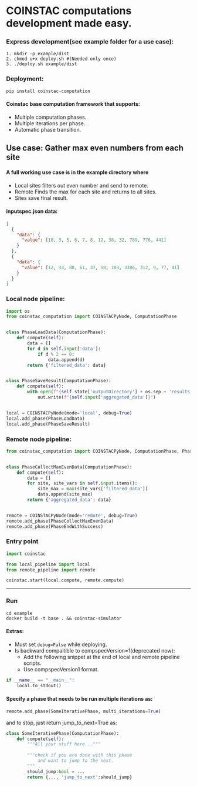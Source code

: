 # COINSTAC computations development made easy.

### Express development(see example folder for a use case):
```
1. mkdir -p example/dist
2. chmod u+x deploy.sh #(Needed only once)
3. ./deploy.sh example/dist
```

### Deployment:
```
pip install coinstac-computation
```

#### Coinstac base computation framework that supports:

* Multiple computation phases.
* Multiple iterations per phase.
* Automatic phase transition.

## Use case: Gather max even numbers from each site
#### A full working use case is in the example directory where
* Local sites filters out even number and send to remote.
* Remote Finds the max for each site and returns to all sites.
* Sites save final result.

#### inputspec.json data:
```json
[
  {
    "data": {
      "value": [10, 3, 5, 6, 7, 8, 12, 38, 32, 789, 776, 441]
    }
  },
  {
    "data": {
      "value": [12, 33, 88, 61, 37, 58, 103, 3386, 312, 9, 77, 41]
    }
  }
]
```

### Local node pipeline:

```python
import os
from coinstac_computation import COINSTACPyNode, ComputationPhase


class PhaseLoadData(ComputationPhase):
    def compute(self):
        data = []
        for d in self.input['data']:
            if d % 2 == 0:
                data.append(d)
        return {'filtered_data': data}


class PhaseSaveResult(ComputationPhase):
    def compute(self):
        with open(f"{self.state['outputDirectory'] + os.sep + 'results.txt'}", 'w') as out:
            out.write(f"{self.input['aggregated_data']}")


local = COINSTACPyNode(mode='local', debug=True)
local.add_phase(PhaseLoadData)
local.add_phase(PhaseSaveResult)

```

### Remote node pipeline:

```python
from coinstac_computation import COINSTACPyNode, ComputationPhase, PhaseEndWithSuccess


class PhaseCollectMaxEvenData(ComputationPhase):
    def compute(self):
        data = []
        for site, site_vars in self.input.items():
            site_max = max(site_vars['filtered_data'])
            data.append(site_max)
        return {'aggregated_data': data}


remote = COINSTACPyNode(mode='remote', debug=True)
remote.add_phase(PhaseCollectMaxEvenData)
remote.add_phase(PhaseEndWithSuccess)
```

### Entry point

```python
import coinstac

from local_pipeline import local
from remote_pipeline import remote

coinstac.start(local.compute, remote.compute)
```
<hr />

### Run
```
cd example
docker build -t base . && coinstac-simulator
```

#### Extras:
* Must set `debug=False` while deploying.
* Is backward compaitible to compspecVersion=1(deprecated now):
  * Add the following snippet at the end of local and remote pipeline scripts.
  * Use compspecVersion1 format.
```python
if __name__ == "__main__":
    local.to_stdout()
```
#### Specify a phase that needs to be run multiple iterations as:
```python
remote.add_phase(SomeIterativePhase, multi_iterations=True)
```
and to stop, just return jump_to_next=True as:
```python
class SomeIterativePhase(ComputationPhase):
    def compute(self):
        """All your stuff here..."""
        
        """check if you are done with this phase 
            and want to jump to the next.
        """
        should_jump:bool = ... 
        return {..., 'jump_to_next':should_jump}
```
